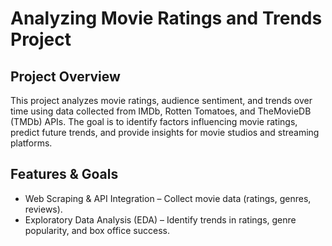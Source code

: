 # Analyzing Movie Ratings and Trends Project

## Project Overview

This project analyzes movie ratings, audience sentiment, and trends over time using data collected from IMDb, Rotten Tomatoes, and TheMovieDB (TMDb) APIs. 
The goal is to identify factors influencing movie ratings, predict future trends, and provide insights for movie studios and streaming platforms.

## Features & Goals
- Web Scraping & API Integration – Collect movie data (ratings, genres, reviews).
- Exploratory Data Analysis (EDA) – Identify trends in ratings, genre popularity, and box office success.